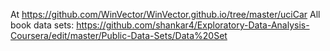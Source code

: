 At https://github.com/WinVector/WinVector.github.io/tree/master/uciCar
All book data sets: https://github.com/shankar4/Exploratory-Data-Analysis-Coursera/edit/master/Public-Data-Sets/Data%20Set
